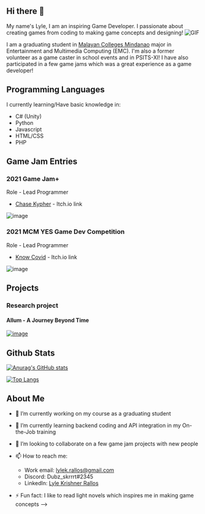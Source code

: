 ## Hi there 👋
My name's Lyle, I am an inspiring Game Developer. I passionate about creating games from coding to making game concepts and designing! <img align="right" alt="GIF" src="https://media.giphy.com/media/VePtB3roynxfLYicuV/giphy.gif?raw=true" />

I am a graduating student in [Malayan Colleges Mindanao](https://mcm.edu.ph) major in Entertainment and Multimedia Computing (EMC). I'm also a former volunteer as a game caster in school events and in PSITS-XI! 
I have also participated in a few game jams which was a great experience as a game developer!

## Programming Languages
I currently learning/Have basic knowledge in:
* C# (Unity)
* Python
* Javascript
* HTML/CSS
* PHP

## Game Jam Entries
### 2021 Game Jam+

Role - Lead Programmer
* [Chase Kypher](https://minnic27.itch.io/chase-kypher) - Itch.io link


![image](https://user-images.githubusercontent.com/61070788/164373373-9ad3b77a-0297-4ef7-9747-90b02f9eb9d0.png)


### 2021 MCM YES Game Dev Competition

Role - Lead Programmer
* [Know Covid](https://coding-catharsis.itch.io/know-covid?secret=BSOU84Xjv2Eri51hm9sUwMdJJU) - Itch.io link

![image](https://user-images.githubusercontent.com/61070788/164373927-97ce64b8-d3b3-4a57-9469-8ce7509c812a.png)

## Projects
### Research project
#### Allum - A Journey Beyond Time

[![image](https://user-images.githubusercontent.com/61070788/164427301-2b695bb6-4437-42c1-aead-2d896f440bf3.png)](https://dubz-skrrrt.itch.io/allum-a-journey-beyond-time)


## Github Stats
[![Anurag's GitHub stats](https://github-readme-stats.vercel.app/api?username=dubz-skrrrt&show_icons&theme=tokyonight&count_private=true)](https://github.com/anuraghazra/github-readme-stats)

[![Top Langs](https://github-readme-stats.vercel.app/api/top-langs/?username=dubz-skrrrt)](https://github.com/anuraghazra/github-readme-stats)

## About Me
- 🔭 I’m currently working on my course as a graduating student
- 🌱 I’m currently learning backend coding and API integration in my On-the-Job training
- 👯 I’m looking to collaborate on a few game jam projects with new people
- 📫 How to reach me:
    * Work email: lylek.rallos@gmail.com 
    * Discord: Dubz_skrrrt#2345
    * LinkedIn: [Lyle Krishner Rallos](https://www.linkedin.com/in/lyle-krishner-rallos-63b0bb234/)

- ⚡ Fun fact: I like to read light novels which inspires me in making game concepts
-->
